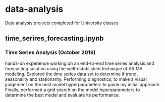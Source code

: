 # data-analysis
Data analysis projects completed for University classes

## time_serires_forecasting.ipynb
### Time Series Analysis (October 2019)

hands-on experience working on an end-to-end time series analysis and forecasting solution using the well-established technique of ARIMA modeling. Explored the time series data set to determine if trend, seasonality and stationarity. Performing diagnostics, to make a visual judgement on the best model hyperparameters to guide my initial approach. Finally, performed a grid search on the model hyperparameters to determine the best model and evaluate its performance.
